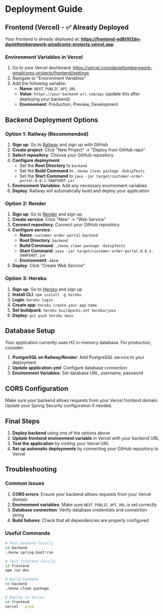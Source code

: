 # Deployment Guide

## Frontend (Vercel) - ✅ Already Deployed

Your frontend is already deployed at: **https://frontend-ed8t102do-danieltombergwork-gmailcoms-projects.vercel.app**

### Environment Variables in Vercel

1. Go to your Vercel dashboard: https://vercel.com/danieltombergwork-gmailcoms-projects/frontend/settings
2. Navigate to "Environment Variables"
3. Add the following variable:
   - **Name**: `NEXT_PUBLIC_API_URL`
   - **Value**: `https://your-backend-url.com/api` (update this after deploying your backend)
   - **Environment**: Production, Preview, Development

## Backend Deployment Options

### Option 1: Railway (Recommended)

1. **Sign up**: Go to [Railway](https://railway.app/) and sign up with GitHub
2. **Create project**: Click "New Project" → "Deploy from GitHub repo"
3. **Select repository**: Choose your GitHub repository
4. **Configure deployment**:
   - Set the **Root Directory** to `backend`
   - Set the **Build Command** to `./mvnw clean package -DskipTests`
   - Set the **Start Command** to `java -jar target/customer-order-portal-0.0.1-SNAPSHOT.jar`
5. **Environment Variables**: Add any necessary environment variables
6. **Deploy**: Railway will automatically build and deploy your application

### Option 2: Render

1. **Sign up**: Go to [Render](https://render.com/) and sign up
2. **Create service**: Click "New" → "Web Service"
3. **Connect repository**: Connect your GitHub repository
4. **Configure service**:
   - **Name**: `customer-order-portal-backend`
   - **Root Directory**: `backend`
   - **Build Command**: `./mvnw clean package -DskipTests`
   - **Start Command**: `java -jar target/customer-order-portal-0.0.1-SNAPSHOT.jar`
   - **Environment**: Java
5. **Deploy**: Click "Create Web Service"

### Option 3: Heroku

1. **Sign up**: Go to [Heroku](https://heroku.com/) and sign up
2. **Install CLI**: `npm install -g heroku`
3. **Login**: `heroku login`
4. **Create app**: `heroku create your-app-name`
5. **Set buildpack**: `heroku buildpacks:set heroku/java`
6. **Deploy**: `git push heroku main`

## Database Setup

Your application currently uses H2 in-memory database. For production, consider:

1. **PostgreSQL on Railway/Render**: Add PostgreSQL service to your deployment
2. **Update application.yml**: Configure database connection
3. **Environment Variables**: Set database URL, username, password

## CORS Configuration

Make sure your backend allows requests from your Vercel frontend domain. Update your Spring Security configuration if needed.

## Final Steps

1. **Deploy backend** using one of the options above
2. **Update frontend environment variable** in Vercel with your backend URL
3. **Test the application** by visiting your Vercel URL
4. **Set up automatic deployments** by connecting your GitHub repository to Vercel

## Troubleshooting

### Common Issues

1. **CORS errors**: Ensure your backend allows requests from your Vercel domain
2. **Environment variables**: Make sure `NEXT_PUBLIC_API_URL` is set correctly
3. **Database connection**: Verify database credentials and connection string
4. **Build failures**: Check that all dependencies are properly configured

### Useful Commands

```bash
# Test backend locally
cd backend
./mvnw spring-boot:run

# Test frontend locally
cd frontend
npm run dev

# Build backend
cd backend
./mvnw clean package

# Deploy to Vercel
cd frontend
vercel --prod
```
